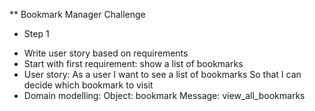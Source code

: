** Bookmark Manager Challenge

* Step 1
- Write user story based on requirements
- Start with first requirement: show a list of bookmarks
- User story:
As a user
I want to see a list of bookmarks
So that I can decide which bookmark to visit
- Domain modelling:
Object: bookmark
Message: view_all_bookmarks
